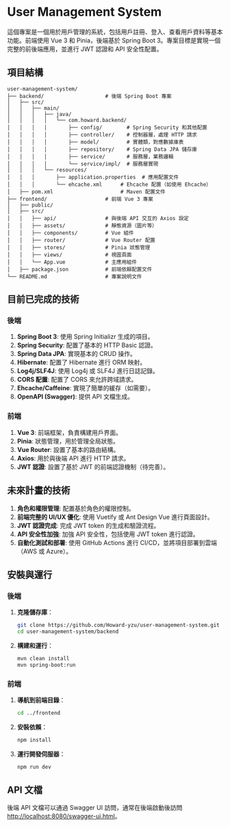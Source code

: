 # User Management System

這個專案是一個用於用戶管理的系統，包括用戶註冊、登入、查看用戶資料等基本功能。前端使用 Vue 3 和 Pinia，後端基於 Spring Boot 3。專案目標是實現一個完整的前後端應用，並進行 JWT 認證和 API 安全性配置。

## 項目結構

```plaintext
user-management-system/
├── backend/                    # 後端 Spring Boot 專案
│   ├── src/
│   │   ├── main/
│   │   │   ├── java/
│   │   │   │   └── com.howard.backend/
│   │   │   │       ├── config/        # Spring Security 和其他配置
│   │   │   │       ├── controller/    # 控制器層，處理 HTTP 請求
│   │   │   │       ├── model/         # 實體類，對應數據庫表
│   │   │   │       ├── repository/    # Spring Data JPA 儲存庫
│   │   │   │       ├── service/       # 服務層，業務邏輯
│   │   │   │       └── service/impl/  # 服務層實現
│   │   │   └── resources/
│   │   │       ├── application.properties  # 應用配置文件
│   │   │       └── ehcache.xml      # Ehcache 配置（如使用 Ehcache）
│   ├── pom.xml                      # Maven 配置文件
├── frontend/                   # 前端 Vue 3 專案
│   ├── public/
│   ├── src/
│   │   ├── api/                # 與後端 API 交互的 Axios 設定
│   │   ├── assets/             # 靜態資源（圖片等）
│   │   ├── components/         # Vue 組件
│   │   ├── router/             # Vue Router 配置
│   │   ├── stores/             # Pinia 狀態管理
│   │   ├── views/              # 視圖頁面
│   │   └── App.vue             # 主應用組件
│   ├── package.json            # 前端依賴配置文件
└── README.md                   # 專案說明文件
```

## 目前已完成的技術

### 後端

1. **Spring Boot 3**: 使用 Spring Initializr 生成的項目。
2. **Spring Security**: 配置了基本的 HTTP Basic 認證。
3. **Spring Data JPA**: 實現基本的 CRUD 操作。
4. **Hibernate**: 配置了 Hibernate 進行 ORM 映射。
5. **Log4j/SLF4J**: 使用 Log4j 或 SLF4J 進行日誌記錄。
6. **CORS 配置**: 配置了 CORS 來允許跨域請求。
7. **Ehcache/Caffeine**: 實現了簡單的緩存（如需要）。
8. **OpenAPI (Swagger)**: 提供 API 文檔生成。

### 前端

1. **Vue 3**: 前端框架，負責構建用戶界面。
2. **Pinia**: 狀態管理，用於管理全局狀態。
3. **Vue Router**: 設置了基本的路由結構。
4. **Axios**: 用於與後端 API 進行 HTTP 請求。
5. **JWT 認證**: 設置了基於 JWT 的前端認證機制（待完善）。

## 未來計畫的技術

1. **角色和權限管理**: 配置基於角色的權限控制。
2. **前端完整的 UI/UX 優化**: 使用 Vuetify 或 Ant Design Vue 進行頁面設計。
3. **JWT 認證完成**: 完成 JWT token 的生成和驗證流程。
4. **API 安全性加強**: 加強 API 安全性，包括使用 JWT token 進行認證。
5. **自動化測試和部署**: 使用 GitHub Actions 進行 CI/CD，並將項目部署到雲端（AWS 或 Azure）。

## 安裝與運行

### 後端

1. **克隆儲存庫**：
    ```bash
    git clone https://github.com/Howard-yzu/user-management-system.git
    cd user-management-system/backend
    ```

2. **構建和運行**：
    ```bash
    mvn clean install
    mvn spring-boot:run
    ```

### 前端

1. **導航到前端目錄**：
    ```bash
    cd ../frontend
    ```

2. **安裝依賴**：
    ```bash
    npm install
    ```

3. **運行開發伺服器**：
    ```bash
    npm run dev
    ```

## API 文檔

後端 API 文檔可以通過 Swagger UI 訪問，通常在後端啟動後訪問 [http://localhost:8080/swagger-ui.html](http://localhost:8080/swagger-ui.html)。

